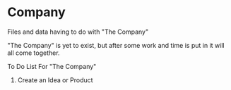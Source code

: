 # Company
Files and data having to do with "The Company"

"The Company" is yet to exist, but after some work and time is put in it will all come together.

To Do List For "The Company"
1. Create an Idea or Product
